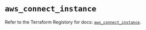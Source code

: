 # `aws_connect_instance`

Refer to the Terraform Registory for docs: [`aws_connect_instance`](https://registry.terraform.io/providers/hashicorp/aws/5.28.0/docs/resources/connect_instance).

